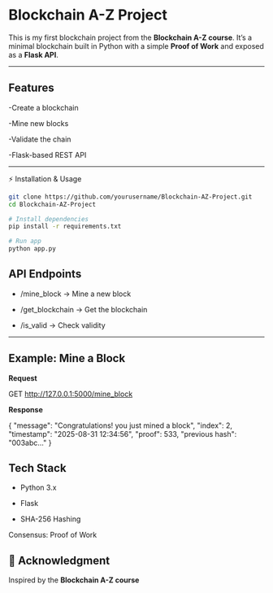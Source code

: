 # Blockchain A-Z Project

This is my first blockchain project from the **Blockchain A-Z course**.
It’s a minimal blockchain built in Python with a simple **Proof of Work** and exposed as a **Flask API**.

---

## Features

-Create a blockchain

-Mine new blocks

-Validate the chain

-Flask-based REST API

---

⚡ Installation & Usage
```bash
git clone https://github.com/yourusername/Blockchain-AZ-Project.git
cd Blockchain-AZ-Project

# Install dependencies
pip install -r requirements.txt

# Run app
python app.py
```

## API Endpoints

- /mine_block → Mine a new block

- /get_blockchain → Get the blockchain

- /is_valid → Check validity

---

## Example: Mine a Block

**Request**

GET http://127.0.0.1:5000/mine_block


**Response**

{
  "message": "Congratulations! you just mined a block",
  "index": 2,
  "timestamp": "2025-08-31 12:34:56",
  "proof": 533,
  "previous hash": "003abc..."
}

## Tech Stack

- Python 3.x

- Flask

- SHA-256 Hashing

Consensus: Proof of Work

## 🙌 Acknowledgment

Inspired by the **Blockchain A-Z course**